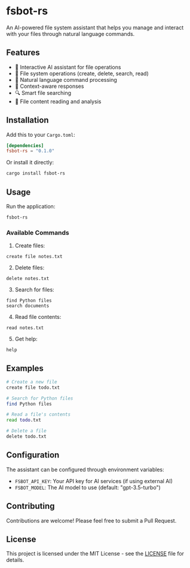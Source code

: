 # fsbot-rs

An AI-powered file system assistant that helps you manage and interact with your files through natural language commands.

## Features

- 🤖 Interactive AI assistant for file operations
- 📁 File system operations (create, delete, search, read)
- 💬 Natural language command processing
- 🎯 Context-aware responses
- 🔍 Smart file searching
- 📝 File content reading and analysis

## Installation

Add this to your `Cargo.toml`:

```toml
[dependencies]
fsbot-rs = "0.1.0"
```

Or install it directly:

```bash
cargo install fsbot-rs
```

## Usage

Run the application:

```bash
fsbot-rs
```

### Available Commands

1. Create files:
```
create file notes.txt
```

2. Delete files:
```
delete notes.txt
```

3. Search for files:
```
find Python files
search documents
```

4. Read file contents:
```
read notes.txt
```

5. Get help:
```
help
```

## Examples

```bash
# Create a new file
create file todo.txt

# Search for Python files
find Python files

# Read a file's contents
read todo.txt

# Delete a file
delete todo.txt
```

## Configuration

The assistant can be configured through environment variables:

- `FSBOT_API_KEY`: Your API key for AI services (if using external AI)
- `FSBOT_MODEL`: The AI model to use (default: "gpt-3.5-turbo")

## Contributing

Contributions are welcome! Please feel free to submit a Pull Request.

## License

This project is licensed under the MIT License - see the [LICENSE](LICENSE) file for details. 